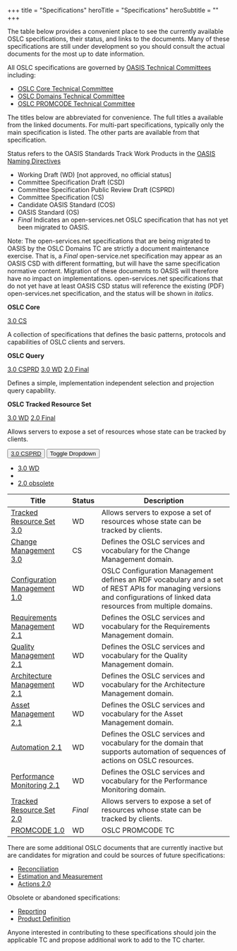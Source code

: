 +++
title = "Specifications"
heroTitle = "Specifications"
heroSubtitle = ""
+++

The table below provides a convenient place to see the currently available OSLC specifications, their status, and links to the documents.  Many of these specifications are still under development so you should consult the actual documents for the most up to date information.

All OSLC specifications are governed by [OASIS Technical Committees](http://www.oasis-oslc.org) including:

* [OSLC Core Technical Committee](https://www.oasis-open.org/committees/oslc-core)
* [OSLC Domains Technical Committee](https://www.oasis-open.org/committees/oslc-domains)
* [OSLC PROMCODE Technical Committee](https://www.oasis-open.org/committees/oslc-promcode)

The titles below are abbreviated for convenience. The full titles a available from the linked documents. For multi-part specifications, typically only the main specification is listed. The other parts are available from that specification.

Status refers to the OASIS Standards Track Work Products in the [OASIS Naming Directives](http://docs.oasis-open.org/specGuidelines/ndr/namingDirectives.html#stage)

* Working Draft (WD) \[not approved, no official status\]
* Committee Specification Draft (CSD)
* Committee Specification Public Review Draft (CSPRD)
* Committee Specification (CS)
* Candidate OASIS Standard (COS)
* OASIS Standard (OS)
* *Final* Indicates an open-services.net OSLC specification that has not yet been migrated to OASIS.

Note: The open-services.net specifications that are being migrated to OASIS by the OSLC Domains TC are strictly a document maintenance exercise. That is, a *Final* open-service.net specification may appear as an OASIS CSD with different formatting, but will have the same specification normative content. Migration of these documents to OASIS will therefore have no impact on implementations. open-services.net specifications that do not yet have at least OASIS CSD status will reference the existing (PDF) open-services.net specification, and the status will be shown in *italics*.


**OSLC Core**

<a href="http://docs.oasis-open.org/oslc-core/oslc-core/v3.0/oslc-core-v3.0-part1-overview.html"><span class="label label-success">3.0 CS</span></a>

A collection of specifications that defines the basic patterns, protocols and capabilities of OSLC clients and servers.

**OSLC Query**

<a href="http://docs.oasis-open.org/oslc-core/oslc-query/v3.0/csprd01/oslc-query-v3.0-csprd01.html" title="Committee Specification Public Review Draft"><span class="label label-primary">3.0 CSPRD</span></a>
<a href="https://raw.githack.com/oslc-op/oslc-specs/master/specs/query/oslc-query.html"><span class="label label-info">3.0 WD</span></a>
<a href="https://archive.open-services.net/bin/view/Main/OSLCCoreSpecQuery.html"><span class="label label-default">2.0 Final</span></a>

Defines a simple, implementation independent selection and projection query capability.

**OSLC Tracked Resource Set**

<a href="https://raw.githack.com/oslc-op/oslc-specs/master/specs/trs/tracked-resource-set.html"><span class="label label-info">3.0 WD</span></a>
<a href="https://archive.open-services.net/wiki/core/TrackedResourceSet-2.0/"><span class="label label-default">2.0 Final</span></a>

Allows servers to expose a set of resources whose state can be tracked by clients.

<div class="btn-group">
  <button type="button" class="btn btn-primary"><a href="https://raw.githack.com/oslc-op/oslc-specs/master/specs/trs/tracked-resource-set.html" class="btn btn-primary">3.0 CSPRD</a></button>
  <button type="button" class="btn btn-primary dropdown-toggle" data-toggle="dropdown" aria-haspopup="true" aria-expanded="false">
    <span class="caret"></span>
    <span class="sr-only">Toggle Dropdown</span>
  </button>
  <ul class="dropdown-menu">
    <li><a href="https://raw.githack.com/oslc-op/oslc-specs/master/specs/trs/tracked-resource-set.html">3.0 <span class="label label-info">WD</span></a></li>
    <li role="separator" class="divider"></li>
    <li><a href="https://raw.githack.com/oslc-op/oslc-specs/master/specs/trs/tracked-resource-set.html">2.0 <span class="label label-default">obsolete</span></a></li>
  </ul>
</div>



| Title | Status | Description |
|-------|--------|-------------|
| [Tracked Resource Set 3.0](https://raw.githack.com/oasis-tcs/oslc-core/master/docs/trs/tracked-resource-set.html)  | WD | Allows servers to expose a set of resources whose state can be tracked by clients. |
| [Change Management 3.0](http://docs.oasis-open.org/oslc-domains/cm/v3.0/cm-v3.0-part1-change-mgt.html) | CS | Defines the OSLC services and vocabulary for the Change Management domain. |
| [Configuration Management 1.0](https://raw.githack.com/oasis-tcs/oslc-core/master/docs/config/oslc-config-mgt.html) | WD | OSLC Configuration Management defines an RDF vocabulary and a set of REST APIs for managing versions and configurations of linked data resources from multiple domains. |
| [Requirements Management 2.1](http://docs.oasis-open.org/oslc-domains/oslc-rm/v2.1/oslc-rm-v2.1-part1-requirements-management-spec.html) | WD | Defines the OSLC services and vocabulary for the Requirements Management domain. |
| [Quality Management 2.1](https://raw.githack.com/oasis-tcs/oslc-core/master/docs/qm/quality-management-spec.html) | WD | Defines the OSLC services and vocabulary for the Quality Management domain. |
| [Architecture Management 2.1](http://docs.oasis-open.org/oslc-domains/oslc-am/v2.1/oslc-am-v2.1-part1-architecture-management-spec.html) | WD | Defines the OSLC services and vocabulary for the Architecture Management domain. |
| [Asset Management 2.1](https://raw.githack.com/oasis-tcs/oslc-core/master/docs/asset/asset-management-spec.html) | WD | Defines the OSLC services and vocabulary for the Asset Management domain. |
| [Automation 2.1](https://raw.githack.com/oasis-tcs/oslc-core/master/docs/auto/automation-spec.html) | WD | Defines the OSLC services and vocabulary for the domain that supports automation of sequences of actions on OSLC resources. |
| [Performance Monitoring 2.1](https://raw.githack.com/oasis-tcs/oslc-core/master/docs/perfmon/performance-monitoring-spec.html) | WD | Defines the OSLC services and vocabulary for the Performance Monitoring domain. |
| [Tracked Resource Set 2.0](https://archive.open-services.net/wiki/core/TrackedResourceSet-2.0/)  | *Final* | Allows servers to expose a set of resources whose state can be tracked by clients. |
| [PROMCODE 1.0](https://tools.oasis-open.org/version-control/browse/wsvn/oslc-promcode/WorkingDrafts/promcode-interface-v1.0-wd01_Chapter3.docx) | WD | OSLC PROMCODE TC | The PROMCODE (Project Management of Contracted Delivery for Software Supply Chains) defines OSLC services and vocabulary for exchanging project management information across organizational boundaries in support of Software Supply Chain (SSC) delivery. |

There are some additional OSLC documents that are currently inactive but are candidates for migration and could be sources of future specifications:

* [Reconciliation](http://archive.oslc.co/wiki/reconciliation/OSLC-Reconciliation-Specification-Version-2.0/index.html)
* [Estimation and Measurement](http://archive.oslc.co/wiki/estimation-and-measurement/Estimation-and-Measurement-Service-Version-1.0_-REST-API/index.html)
* [Actions 2.0](https://tools.oasis-open.org/version-control/browse/wsvn/oslc-core/trunk/specs/actions.html)

Obsolete or abandoned specifications:

* [Reporting](http://archive.oslc.co/bin/view/Main/ReportingSpecifications.html)
* [Product Definition](http://archive.oslc.co/bin/view/Main/PlmSpecExtensions.html)


Anyone interested in contributing to these specifications should join the applicable TC and propose additional work to add to the TC charter.
